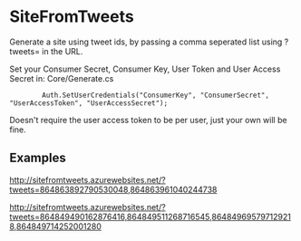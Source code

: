 # SiteFromTweets
Generate a site using tweet ids, by passing a comma seperated list using ?tweets= in the URL.

Set your Consumer Secret, Consumer Key, User Token and User Access Secret in: Core/Generate.cs

            Auth.SetUserCredentials("ConsumerKey", "ConsumerSecret", "UserAccessToken", "UserAccessSecret");

Doesn't require the user access token to be per user, just your own will be fine.

## Examples

http://sitefromtweets.azurewebsites.net/?tweets=864863892790530048,864863961040244738

http://sitefromtweets.azurewebsites.net/?tweets=864849490162876416,864849511268716545,864849695797129218,864849714252001280
